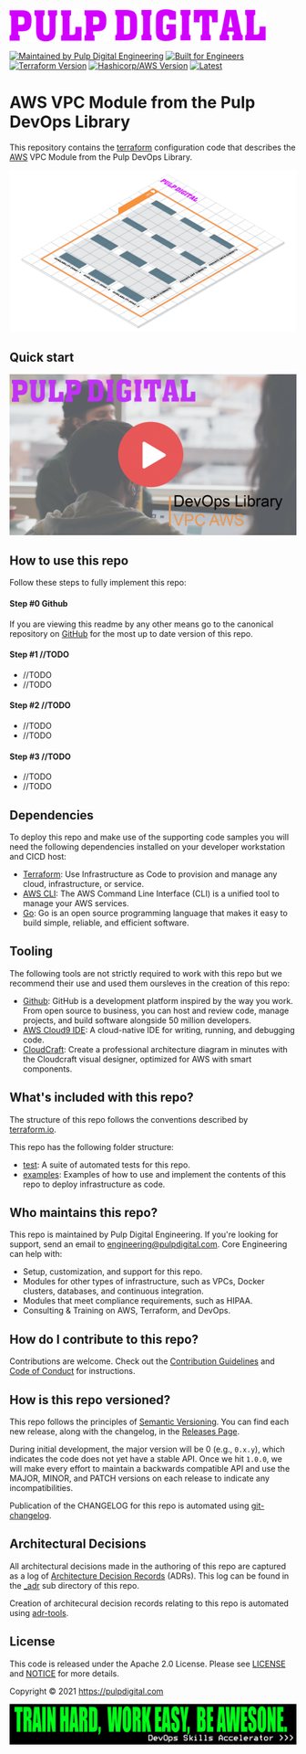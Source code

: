 <a href="https://pulpdigital.com/" target="_blank">
<img src="_assets/logo.png" width="450" />
</a>

[![Maintained by Pulp Digital Engineering](https://img.shields.io/badge/maintained%20by-pulp%20digital%20engineering-D200FF?style=flat-square)](https://pulpdigital.com/) 
[![Built for Engineers](https://img.shields.io/badge/project-devops%20library-f7923b?style=flat-square)](https://www.pulpdigital.com/library)
[![Terraform Version](https://img.shields.io/badge/terraform-=>%200.14.7-green?style=flat-square)](https://github.com/hashicorp/terraform) 
[![Hashicorp/AWS Version](https://img.shields.io/badge/hashicorp/aws-=>%203.0-green?style=flat-square)](https://github.com/hashicorp/terraform-provider-aws) 
[![Latest](https://img.shields.io/badge/latest-0.0.0-green?style=flat-square)](../../releases) 

# AWS VPC Module from the Pulp DevOps Library
This repository contains the [terraform](https://www.terraform.io/) configuration code that describes the [AWS](https://aws.amazon.com/) VPC Module from the Pulp DevOps Library.

![aws vpc](_docs/architecture.png)


## Quick start

[![Quick Start Video](/_assets/video-graphics.png)](https://www.youtube.com/watch?v=dQw4w9WgXcQ)

## How to use this repo

Follow these steps to fully implement this repo:

#### Step #0 Github
If you are viewing this readme by any other means go to the canonical repository on [GitHub](https://github.com/pulp-digital-private/pulp-devops-library-iac-vpc-aws) for the most up to date version of this repo.

#### Step #1 //TODO
- //TODO
- //TODO

#### Step #2 //TODO
- //TODO
- //TODO

#### Step #3 //TODO
- //TODO
- //TODO


## Dependencies

To deploy this repo and make use of the supporting code samples you will need the following dependencies installed on your developer workstation and CICD host:
- [Terraform](https://www.terraform.io/): Use Infrastructure as Code to provision and manage any cloud, infrastructure, or service.
- [AWS CLI](https://aws.amazon.com/cli/): The AWS Command Line Interface (CLI) is a unified tool to manage your AWS services.
- [Go](https://golang.org/): Go is an open source programming language that makes it easy to build simple, reliable, and efficient software.

## Tooling

The following tools are not strictly required to work with this repo but we recommend their use and used them oursleves in the creation of this repo:
- [Github](https://github.com): GitHub is a development platform inspired by the way you work. From open source to business, you can host and review code, manage projects, and build software alongside 50 million developers.
- [AWS Cloud9 IDE](https://aws.amazon.com/cloud9/): A cloud-native IDE for writing, running, and debugging code. 
- [CloudCraft](https://cloudcraft.co/): Create a professional architecture diagram in minutes with the Cloudcraft visual designer, optimized for AWS with smart components.

## What's included with this repo?

The structure of this repo follows the conventions described by [terraform.io](https://www.terraform.io/docs/language/modules/develop/structure.html).

This repo has the following folder structure:

- [test](/test): A suite of automated tests for this repo.
- [examples](/examples): Examples of how to use and implement the contents of this repo to deploy infrastructure as code.

## Who maintains this repo?

This repo is maintained by Pulp Digital Engineering. If you're looking for support, send an email to [engineering@pulpdigital.com](mailto:engineering@pulpdigital.com?subject=DevOps%20Library%20VPC%20AWS).
Core Engineering can help with:

- Setup, customization, and support for this repo.
- Modules for other types of infrastructure, such as VPCs, Docker clusters, databases, and continuous integration.
- Modules that meet compliance requirements, such as HIPAA.
- Consulting & Training on AWS, Terraform, and DevOps.

## How do I contribute to this repo?

Contributions are welcome. Check out the
[Contribution Guidelines](/CONTRIBUTING.md) and 
[Code of Conduct](/CONDUCT.md) for instructions.

## How is this repo versioned?

This repo follows the principles of [Semantic Versioning](http://semver.org/). You can find each new release,
along with the changelog, in the [Releases Page](../../releases).

During initial development, the major version will be 0 (e.g., `0.x.y`), which indicates the code does not yet have a
stable API. Once we hit `1.0.0`, we will make every effort to maintain a backwards compatible API and use the MAJOR,
MINOR, and PATCH versions on each release to indicate any incompatibilities.

Publication of the CHANGELOG for this repo is automated using [git-changelog](https://github.com/git-chglog/git-chglog).

## Architectural Decisions

All architectural decisions made in the authoring of this repo are captured as a log of [Architecture Decision Records](http://thinkrelevance.com/blog/2011/11/15/documenting-architecture-decisions) (ADRs). This log can be found in the [_adr](/_adr) sub directory of this repo.

Creation of architecural decision records relating to this repo is automated using [adr-tools](https://github.com/npryce/adr-tools).

## License

This code is released under the Apache 2.0 License. Please see
[LICENSE](/LICENSE) and
[NOTICE](/NOTICE) for more details.

Copyright &copy; 2021 https://pulpdigital.com

<a href="https://pulpdigital.com/" target="_blank">
<img src="_assets/train-hard.png"/>
</a>
